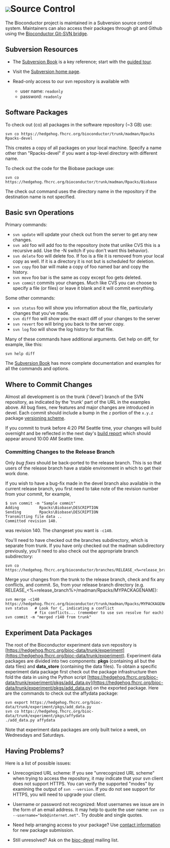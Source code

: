 # ![](/images/icons/magnifier.gif)Source Control

The Bioconductor project is maintained in a Subversion source control
system. Maintainers can also access their packages through git and
Github using the [Bioconductor Git-SVN bridge](../git-svn/).

## Subversion Resources

* The [Subversion Book][1] is a key reference; start with the [guided
  tour][2].
* Visit the [Subversion home page][3].
* Read-only access to our svn repository is available with

  * user name: ``readonly``
  * password: ``readonly``

[1]: http://svnbook.red-bean.com/nightly/en/index.html
[2]: http://svnbook.red-bean.com/nightly/en/svn.intro.html
[3]: http://subversion.tigris.org/

## Software Packages

To check out (co) all packages in the software repository (~3 GB) use:

    svn co https://hedgehog.fhcrc.org/bioconductor/trunk/madman/Rpacks Rpacks-devel
    
This creates a copy of all packages on your local machine.  Specify a
name other than "Rpacks-devel" if you want a top-level directory with
different name.

To check out the code for the Biobase package use:

    svn co https://hedgehog.fhcrc.org/bioconductor/trunk/madman/Rpacks/Biobase

The check out command uses the directory name in the repository if the
destination name is not specified.

## Basic svn Operations

Primary commands:

* `svn update` will update your check out from the server to get any new
  changes.
* `svn add` foo will add foo to the repository (note that unlike CVS this is
  a recursive add. Use the -N switch if you don't want this behavior).
* `svn delete` foo will delete foo. If foo is a file it is removed from your
  local copy as well. If it is a directory it is not but is scheduled for
  deletion.
* `svn copy` foo bar will make a copy of foo named bar and copy the history.
* `svn move` foo bar is the same as copy except foo gets deleted.
* `svn commit` commits your changes. Much like CVS you can choose to specify
  a file (or files) or leave it blank and it will commit everything.

Some other commands:

* `svn status` foo will show you information about the file, particularly
  changes that you've made.
* `svn diff` foo will show you the exact diff of your changes to the server
* `svn revert` foo will bring you back to the server copy.
* `svn log` foo will show the log history for that file.

Many of these commands have additional arguments. Get help on diff,
for example, like this:

    svn help diff

The [Subversion Book][1] has more complete documentation and examples
for all the commands and options.

## Where to Commit Changes

Almost all development is on the trunk ('devel') branch of the SVN
repository, as indicated by the 'trunk' part of the URL in the
examples above. All bug fixes, new features and major changes are
introduced in devel. Each commit should include a bump in the `z`
portion of the `x.y.z` package
[versioning scheme](/developers/how-to/version-numbering/).

<!-- UPDATE THIS PARAGRAPH WITH EACH RELEASE (make sure times are correct): -->

If you commit to trunk before 4:20 PM Seattle time, your changes will
build overnight and be reflected in the next day's  [build
report](http://bioconductor.org/checkResults/devel/bioc-LATEST/) which
should appear around 10:00 AM Seattle time.


### Committing Changes to the Release Branch

Only *bug fixes* should be back-ported to the release branch. This is
so that users of the release branch have a stable environment in which
to get their work done.

If you wish to have a bug-fix made in the devel branch also available
in the current release branch, you first need to take note of the
revision number from your commit, for example,

    $ svn commit -m "Sample commit"
    Adding         Rpacks\Biobase\DESCRIPTION
    Sending        Rpacks\Biobase\DESCRIPTION
    Transmitting file data ..
    Committed revision 140.

was revision 140. The changeset you want is `-c140`.

You'll need to have checked out the branches subdirectory, which is
separate from trunk. If you have only checked out the madman
subdirectory previously, you'll need to also check out the appropriate
branch subdirectory:

    svn co https://hedgehog.fhcrc.org/bioconductor/branches/RELEASE_<%=release_branch%>/madman/Rpacks/MYPACKAGENAME

Merge your changes from the trunk to the release branch, check and fix
any conflicts, and commit. So, from your release branch directory
(e.g. RELEASE_<%=release_branch%>/madman/Rpacks/MYPACKAGENAME):

    svn merge -c140 https://hedgehog.fhcrc.org/bioconductor/trunk/madman/Rpacks/MYPACKAGENAME
    svn status   # Look for C, indicating a conflict
                 # fix conflicts... (remember to use svn resolve for each)
    svn commit -m "merged r140 from trunk"

## Experiment Data Packages

The root of the Bioconductor experiment data svn repository is
[https://hedgehog.fhcrc.org/bioc-data/trunk/experiment](https://hedgehog.fhcrc.org/bioc-data/trunk/experiment).
Experiment data packages are divided into two components: **pkgs**
(containing all but the data files) and **data_store** (containing the
data files). To obtain a specific experiment data package first check
out the package infrastructure then fold the data in using the Python
script
[https://hedgehog.fhcrc.org/bioc-data/trunk/experiment/pkgs/add_data.py](https://hedgehog.fhcrc.org/bioc-data/trunk/experiment/pkgs/add_data.py)
on the exported package. Here are the commands to check out the
affydata package:

    svn export https://hedgehog.fhcrc.org/bioc-data/trunk/experiment/pkgs/add_data.py
    svn co https://hedgehog.fhcrc.org/bioc-data/trunk/experiment/pkgs/affydata
    ./add_data.py affydata

Note that experiment data packages are only built twice a week,
on Wednesdays and Saturdays.

## Having Problems?

Here is a list of possible issues:

* Unrecognized URL scheme:
  If you see "unrecognized URL scheme" when trying to access the
  repository, it may indicate that your svn client does not support
  HTTPS.  You can verify the supported "modes" by examining the
  output of ``svn --version``.  If you do not see support for HTTPS,
  you will need to upgrade your client.

* Username or password not recognized:
  Most usernames we issue are in the form of an email address.  It may
  help to quote the user name: ``svn co
  --username="bob@internet.net"``.  Try double and single quotes.  

* Need help arranging access to your package? Use [contact
  information](/developers/package-submission/#contact-info) for new
  package submission.

* Still unresolved? Ask on the [bioc-devel](/help/mailing-list/)
  mailing list.
